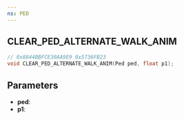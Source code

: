 ```yaml
---
ns: PED
---
```

## CLEAR_PED_ALTERNATE_WALK_ANIM

```c
// 0x8844BBFCE30AA9E9 0x5736FB23
void CLEAR_PED_ALTERNATE_WALK_ANIM(Ped ped, float p1);
```


## Parameters
* **ped**: 
* **p1**: 

